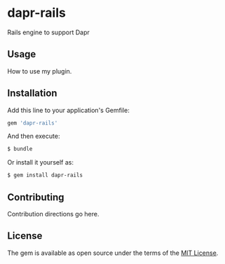 # dapr-rails

Rails engine to support Dapr

## Usage
How to use my plugin.

## Installation
Add this line to your application's Gemfile:

```ruby
gem 'dapr-rails'
```

And then execute:
```bash
$ bundle
```

Or install it yourself as:
```bash
$ gem install dapr-rails
```

## Contributing
Contribution directions go here.

## License
The gem is available as open source under the terms of the [MIT License](https://opensource.org/licenses/MIT).
